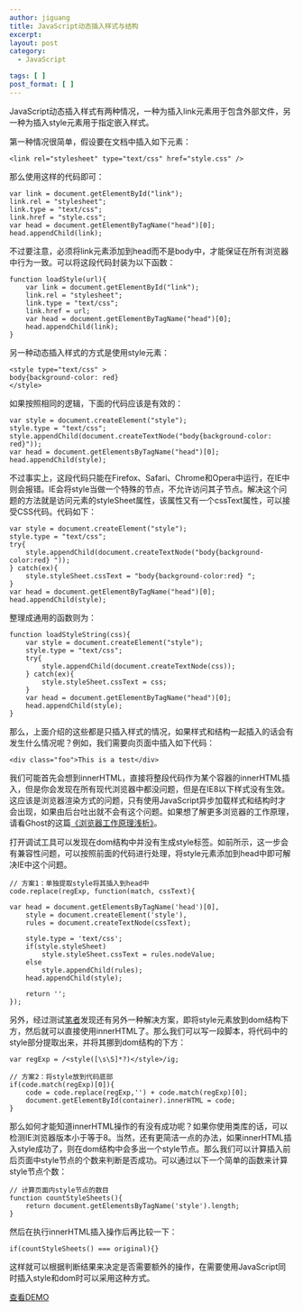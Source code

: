 ```yaml
---
author: jiguang
title: JavaScript动态插入样式与结构
excerpt:
layout: post
category:
  - JavaScript

tags: [ ]
post_format: [ ]
---
```

JavaScript动态插入样式有两种情况，一种为插入link元素用于包含外部文件，另一种为插入style元素用于指定嵌入样式。

第一种情况很简单，假设要在文档中插入如下元素：

    <link rel="stylesheet" type="text/css" href="style.css" />

那么使用这样的代码即可：

    var link = document.getElementById("link");
    link.rel = "stylesheet";
    link.type = "text/css";
    link.href = "style.css";
    var head = document.getElementByTagName("head")[0];
    head.appendChild(link);

不过要注意，必须将link元素添加到head而不是body中，才能保证在所有浏览器中行为一致。可以将这段代码封装为以下函数：

    function loadStyle(url){
    	var link = document.getElementById("link");
    	link.rel = "stylesheet";
    	link.type = "text/css";
    	link.href = url;
    	var head = document.getElementByTagName("head")[0];
    	head.appendChild(link);
    }

另一种动态插入样式的方式是使用style元素：

    <style type="text/css" >
    body{background-color: red}
    </style>

如果按照相同的逻辑，下面的代码应该是有效的：

    var style = document.createElement("style");
    style.type = "text/css";
    style.appendChild(document.createTextNode("body{background-color: red}"));
    var head = document.getElementsByTagName("head")[0];
    head.appendChild(style);

不过事实上，这段代码只能在Firefox、Safari、Chrome和Opera中运行，在IE中则会报错。IE会将style当做一个特殊的节点，不允许访问其子节点。解决这个问题的方法就是访问元素的styleSheet属性，该属性又有一个cssText属性，可以接受CSS代码。代码如下：

    var style = document.createElement("style");
    style.type = "text/css";
    try{
    	style.appendChild(document.createTextNode("body{background-color:red} "));
    } catch(ex){
    	style.styleSheet.cssText = "body{background-color:red} ";
    }
    var head = document.getElementByTagName("head")[0];
    head.appendChild(style);

整理成通用的函数则为：

    function loadStyleString(css){
    	var style = document.createElement("style");
    	style.type = "text/css";
    	try{
    		style.appendChild(document.createTextNode(css));
    	} catch(ex){
    		style.styleSheet.cssText = css;
    	}
    	var head = document.getElementByTagName("head")[0];
    	head.appendChild(style);
    }

那么，上面介绍的这些都是只插入样式的情况，如果样式和结构一起插入的话会有发生什么情况呢？例如，我们需要向页面中插入如下代码：

    <div class="foo">This is a test</div>

我们可能首先会想到innerHTML，直接将整段代码作为某个容器的innerHTML插入，但是你会发现在所有现代浏览器中都没问题，但是在IE8以下样式没有生效。这应该是浏览器渲染方式的问题，只有使用JavaScript异步加载样式和结构时才会出现，如果由后台吐出就不会有这个问题。如果想了解更多浏览器的工作原理，请看Ghost的这篇[《浏览器工作原理浅析》][1]。

打开调试工具可以发现在dom结构中并没有生成style标签。如前所示，这一步会有兼容性问题，可以按照前面的代码进行处理，将style元素添加到head中即可解决IE中这个问题。

    // 方案1：单独提取style将其插入到head中
    code.replace(regExp, function(match, cssText){
    
    var head = document.getElementsByTagName('head')[0],
    	style = document.createElement('style'),
    	rules = document.createTextNode(cssText);
    
    	style.type = 'text/css';
    	if(style.styleSheet)
    		style.styleSheet.cssText = rules.nodeValue;
    	else
    		style.appendChild(rules);
    	head.appendChild(style);
    
    	return '';
    });

另外，经过测试[笔者][2]发现还有另外一种解决方案，即将style元素放到dom结构下方，然后就可以直接使用innerHTML了。那么我们可以写一段脚本，将代码中的style部分提取出来，并将其挪到dom结构的下方：

    var regExp = /<style([\s\S]*?)</style>/ig;
    
    // 方案2：将style放到代码底部
    if(code.match(regExp)[0]){
    	code = code.replace(regExp,'') + code.match(regExp)[0];
    	document.getElementById(container).innerHTML = code;
    }

那么如何才能知道innerHTML操作的有没有成功呢？如果你使用类库的话，可以检测IE浏览器版本小于等于8。当然，还有更简洁一点的办法，如果innerHTML插入style成功了，则在dom结构中会多出一个style节点。那么我们可以计算插入前后页面中style节点的个数来判断是否成功。可以通过以下一个简单的函数来计算style节点个数：

    // 计算页面内style节点的数目
    function countStyleSheets(){
    	return document.getElementsByTagName('style').length;
    }

然后在执行innerHTML插入操作后再比较一下：

    if(countStyleSheets() === original){}

这样就可以根据判断结果来决定是否需要额外的操作，在需要使用JavaScript同时插入style和dom时可以采用这种方式。

[查看DEMO][3]

 [1]: http://www.cssforest.org/blog/index.php?id=195
 [2]: http://jiguang.github.com "笔者"
 [3]: http://44ux.com/demo/apply-custom-code.html